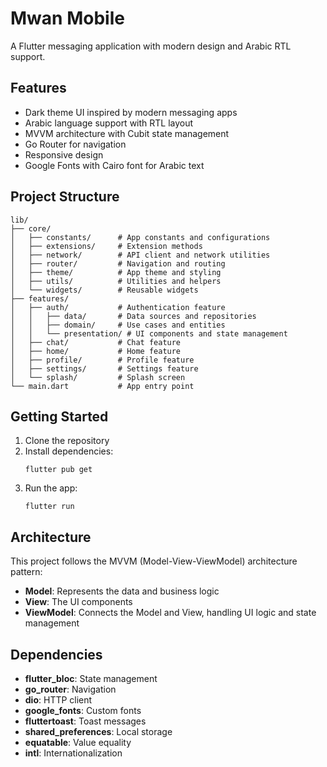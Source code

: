 # Mwan Mobile

A Flutter messaging application with modern design and Arabic RTL support.

## Features

- Dark theme UI inspired by modern messaging apps
- Arabic language support with RTL layout
- MVVM architecture with Cubit state management
- Go Router for navigation
- Responsive design
- Google Fonts with Cairo font for Arabic text

## Project Structure

```
lib/
├── core/
│   ├── constants/      # App constants and configurations
│   ├── extensions/     # Extension methods
│   ├── network/        # API client and network utilities
│   ├── router/         # Navigation and routing
│   ├── theme/          # App theme and styling
│   ├── utils/          # Utilities and helpers
│   └── widgets/        # Reusable widgets
├── features/
│   ├── auth/           # Authentication feature
│   │   ├── data/       # Data sources and repositories
│   │   ├── domain/     # Use cases and entities
│   │   └── presentation/ # UI components and state management
│   ├── chat/           # Chat feature
│   ├── home/           # Home feature
│   ├── profile/        # Profile feature
│   ├── settings/       # Settings feature
│   └── splash/         # Splash screen
└── main.dart           # App entry point
```

## Getting Started

1. Clone the repository
2. Install dependencies:
   ```
   flutter pub get
   ```
3. Run the app:
   ```
   flutter run
   ```

## Architecture

This project follows the MVVM (Model-View-ViewModel) architecture pattern:

- **Model**: Represents the data and business logic
- **View**: The UI components
- **ViewModel**: Connects the Model and View, handling UI logic and state management

## Dependencies

- **flutter_bloc**: State management
- **go_router**: Navigation
- **dio**: HTTP client
- **google_fonts**: Custom fonts
- **fluttertoast**: Toast messages
- **shared_preferences**: Local storage
- **equatable**: Value equality
- **intl**: Internationalization
